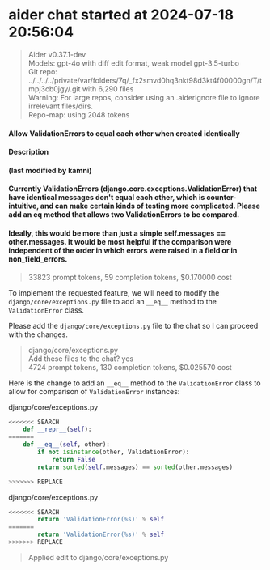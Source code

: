 
# aider chat started at 2024-07-18 20:56:04

> Aider v0.37.1-dev  
> Models: gpt-4o with diff edit format, weak model gpt-3.5-turbo  
> Git repo: ../../../../private/var/folders/7q/_fx2smvd0hq3nkt98d3kt4f00000gn/T/tmpj3cb0jgy/.git with 6,290 files  
> Warning: For large repos, consider using an .aiderignore file to ignore irrelevant files/dirs.  
> Repo-map: using 2048 tokens  

#### Allow ValidationErrors to equal each other when created identically  
#### Description  
#### 	   
#### 		(last modified by kamni)  
#### 	   
#### Currently ValidationErrors (django.core.exceptions.ValidationError) that have identical messages don't equal each other, which is counter-intuitive, and can make certain kinds of testing more complicated. Please add an __eq__ method that allows two ValidationErrors to be compared.   
#### Ideally, this would be more than just a simple self.messages == other.messages. It would be most helpful if the comparison were independent of the order in which errors were raised in a field or in non_field_errors.  
> 33823 prompt tokens, 59 completion tokens, $0.170000 cost  

To implement the requested feature, we will need to modify the `django/core/exceptions.py` file to add an `__eq__` method to the `ValidationError` class.

Please add the `django/core/exceptions.py` file to the chat so I can proceed with the changes.

> django/core/exceptions.py  
> Add these files to the chat? yes  
> 4724 prompt tokens, 130 completion tokens, $0.025570 cost  

Here is the change to add an `__eq__` method to the `ValidationError` class to allow for comparison of `ValidationError` instances:

django/core/exceptions.py
```python
<<<<<<< SEARCH
    def __repr__(self):
=======
    def __eq__(self, other):
        if not isinstance(other, ValidationError):
            return False
        return sorted(self.messages) == sorted(other.messages)

>>>>>>> REPLACE
```

django/core/exceptions.py
```python
<<<<<<< SEARCH
        return 'ValidationError(%s)' % self
=======
        return 'ValidationError(%s)' % self
>>>>>>> REPLACE
```

> Applied edit to django/core/exceptions.py  
